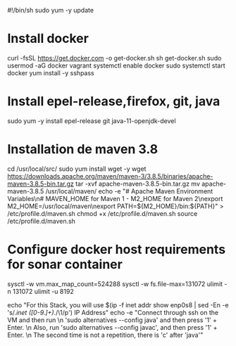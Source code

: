 
#!/bin/sh
sudo yum -y update

 # Install docker
curl -fsSL https://get.docker.com -o get-docker.sh
sh get-docker.sh
sudo usermod -aG docker vagrant
systemctl enable docker
sudo systemctl start docker
yum install -y sshpass

 # Install epel-release,firefox,  git, java
sudo yum -y install epel-release git java-11-openjdk-devel

 # Installation de maven 3.8
cd /usr/local/src/
sudo yum install wget -y
wget https://downloads.apache.org/maven/maven-3/3.8.5/binaries/apache-maven-3.8.5-bin.tar.gz 
tar -xvf apache-maven-3.8.5-bin.tar.gz 
mv apache-maven-3.8.5 /usr/local/maven/
echo -e "# Apache Maven Environment Variables\n# MAVEN_HOME for Maven 1 - M2_HOME for Maven 2\nexport M2_HOME=/usr/local/maven\nexport PATH=\${M2_HOME}/bin:\${PATH}" > /etc/profile.d/maven.sh
chmod +x /etc/profile.d/maven.sh
source /etc/profile.d/maven.sh

 # Configure docker host requirements for sonar container
sysctl -w vm.max_map_count=524288
sysctl -w fs.file-max=131072
ulimit -n 131072
ulimit -u 8192

echo "For this Stack, you will use $(ip -f inet addr show enp0s8 | sed -En -e 's/.*inet ([0-9.]+).*/\1/p') IP Address"
echo -e "Connect through ssh on the VM and then run \n 'sudo alternatives --config java' and then press '1' + Enter. \n Also, run 'sudo alternatives --config javac', and then press '1' + Enter. \n The second time is not a repetition, there is 'c' after 'java'"
